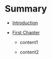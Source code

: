 # Summary

* [Introduction](README.md)

* [First Chapter](chapter1.md)

    * content1

    * content2
